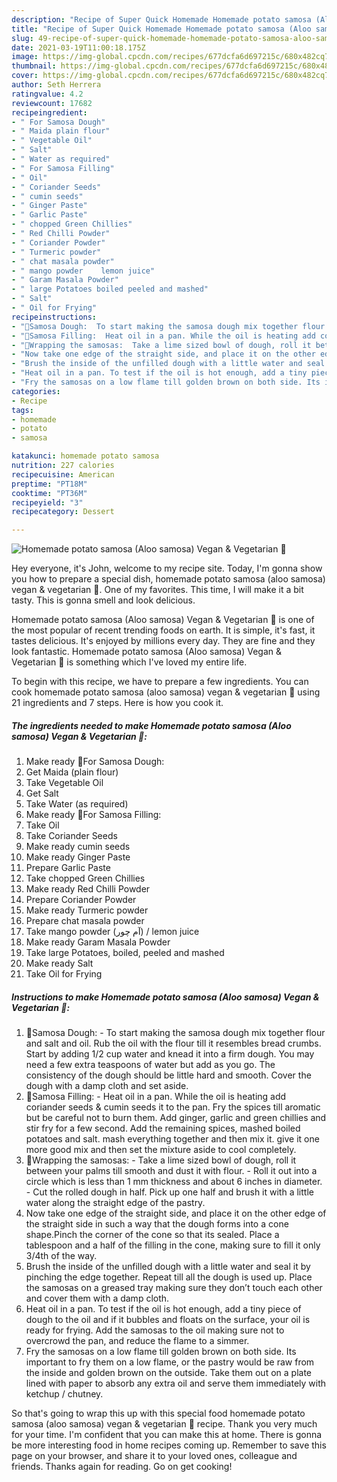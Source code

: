 ```yaml
---
description: "Recipe of Super Quick Homemade Homemade potato samosa (Aloo samosa) Vegan &amp;amp; Vegetarian 🍃"
title: "Recipe of Super Quick Homemade Homemade potato samosa (Aloo samosa) Vegan &amp;amp; Vegetarian 🍃"
slug: 49-recipe-of-super-quick-homemade-homemade-potato-samosa-aloo-samosa-vegan-and-amp-vegetarian
date: 2021-03-19T11:00:18.175Z
image: https://img-global.cpcdn.com/recipes/677dcfa6d697215c/680x482cq70/homemade-potato-samosa-aloo-samosa-vegan-vegetarian-recipe-main-photo.jpg
thumbnail: https://img-global.cpcdn.com/recipes/677dcfa6d697215c/680x482cq70/homemade-potato-samosa-aloo-samosa-vegan-vegetarian-recipe-main-photo.jpg
cover: https://img-global.cpcdn.com/recipes/677dcfa6d697215c/680x482cq70/homemade-potato-samosa-aloo-samosa-vegan-vegetarian-recipe-main-photo.jpg
author: Seth Herrera
ratingvalue: 4.2
reviewcount: 17682
recipeingredient:
- " For Samosa Dough"
- " Maida plain flour"
- " Vegetable Oil"
- " Salt"
- " Water as required"
- " For Samosa Filling"
- " Oil"
- " Coriander Seeds"
- " cumin seeds"
- " Ginger Paste"
- " Garlic Paste"
- " chopped Green Chillies"
- " Red Chilli Powder"
- " Coriander Powder"
- " Turmeric powder"
- " chat masala powder"
- " mango powder    lemon juice"
- " Garam Masala Powder"
- " large Potatoes boiled peeled and mashed"
- " Salt"
- " Oil for Frying"
recipeinstructions:
- "🌻Samosa Dough:  To start making the samosa dough mix together flour and salt and oil. Rub the oil with the flour till it resembles bread crumbs. Start by adding 1/2 cup water and knead it into a firm dough. You may need a few extra teaspoons of water but add as you go. The consistency of the dough should be little hard and smooth. Cover the dough with a damp cloth and set aside."
- "🌻Samosa Filling:  Heat oil in a pan. While the oil is heating add coriander seeds &amp; cumin seeds it to the pan. Fry the spices till aromatic but be careful not to burn them. Add ginger, garlic and green chillies and stir fry for a few second. Add the remaining spices, mashed boiled potatoes and salt. mash everything together and then mix it. give it one more good mix and then set the mixture aside to cool completely."
- "🌻Wrapping the samosas:  Take a lime sized bowl of dough, roll it between your palms till smooth and dust it with flour. Roll it out into a circle which is less than 1 mm thickness and about 6 inches in diameter. Cut the rolled dough in half. Pick up one half and brush it with a little water along the straight edge of the pastry."
- "Now take one edge of the straight side, and place it on the other edge of the straight side in such a way that the dough forms into a cone shape.Pinch the corner of the cone so that its sealed. Place a tablespoon and a half of the filling in the cone, making sure to fill it only 3/4th of the way."
- "Brush the inside of the unfilled dough with a little water and seal it by pinching the edge together. Repeat till all the dough is used up. Place the samosas on a greased tray making sure they don’t touch each other and cover them with a damp cloth."
- "Heat oil in a pan. To test if the oil is hot enough, add a tiny piece of dough to the oil and if it bubbles and floats on the surface, your oil is ready for frying. Add the samosas to the oil making sure not to overcrowd the pan, and reduce the flame to a simmer."
- "Fry the samosas on a low flame till golden brown on both side. Its important to fry them on a low flame, or the pastry would be raw from the inside and golden brown on the outside. Take them out on a plate lined with paper to absorb any extra oil and serve them immediately with ketchup / chutney."
categories:
- Recipe
tags:
- homemade
- potato
- samosa

katakunci: homemade potato samosa 
nutrition: 227 calories
recipecuisine: American
preptime: "PT18M"
cooktime: "PT36M"
recipeyield: "3"
recipecategory: Dessert

---
```



![Homemade potato samosa (Aloo samosa) Vegan &amp; Vegetarian 🍃](https://img-global.cpcdn.com/recipes/677dcfa6d697215c/680x482cq70/homemade-potato-samosa-aloo-samosa-vegan-vegetarian-recipe-main-photo.jpg)

Hey everyone, it's John, welcome to my recipe site. Today, I'm gonna show you how to prepare a special dish, homemade potato samosa (aloo samosa) vegan &amp; vegetarian 🍃. One of my favorites. This time, I will make it a bit tasty. This is gonna smell and look delicious.

Homemade potato samosa (Aloo samosa) Vegan &amp; Vegetarian 🍃 is one of the most popular of recent trending foods on earth. It is simple, it's fast, it tastes delicious. It's enjoyed by millions every day. They are fine and they look fantastic. Homemade potato samosa (Aloo samosa) Vegan &amp; Vegetarian 🍃 is something which I've loved my entire life.




To begin with this recipe, we have to prepare a few ingredients. You can cook homemade potato samosa (aloo samosa) vegan &amp; vegetarian 🍃 using 21 ingredients and 7 steps. Here is how you cook it.

<!--inarticleads1-->

##### The ingredients needed to make Homemade potato samosa (Aloo samosa) Vegan &amp; Vegetarian 🍃:

1. Make ready  🌻For Samosa Dough:
1. Get  Maida (plain flour)
1. Take  Vegetable Oil
1. Get  Salt
1. Take  Water (as required)
1. Make ready  🌻For Samosa Filling:
1. Take  Oil
1. Take  Coriander Seeds
1. Make ready  cumin seeds
1. Make ready  Ginger Paste
1. Prepare  Garlic Paste
1. Take  chopped Green Chillies
1. Make ready  Red Chilli Powder
1. Prepare  Coriander Powder
1. Make ready  Turmeric powder
1. Prepare  chat masala powder
1. Take  mango powder (آم چور) / lemon juice
1. Make ready  Garam Masala Powder
1. Take  large Potatoes, boiled, peeled and mashed
1. Make ready  Salt
1. Take  Oil for Frying




<!--inarticleads2-->

##### Instructions to make Homemade potato samosa (Aloo samosa) Vegan &amp; Vegetarian 🍃:

1. 🌻Samosa Dough:  - To start making the samosa dough mix together flour and salt and oil. Rub the oil with the flour till it resembles bread crumbs. Start by adding 1/2 cup water and knead it into a firm dough. You may need a few extra teaspoons of water but add as you go. The consistency of the dough should be little hard and smooth. Cover the dough with a damp cloth and set aside.
1. 🌻Samosa Filling:  - Heat oil in a pan. While the oil is heating add coriander seeds &amp; cumin seeds it to the pan. Fry the spices till aromatic but be careful not to burn them. Add ginger, garlic and green chillies and stir fry for a few second. Add the remaining spices, mashed boiled potatoes and salt. mash everything together and then mix it. give it one more good mix and then set the mixture aside to cool completely.
1. 🌻Wrapping the samosas:  - Take a lime sized bowl of dough, roll it between your palms till smooth and dust it with flour. - Roll it out into a circle which is less than 1 mm thickness and about 6 inches in diameter. - Cut the rolled dough in half. Pick up one half and brush it with a little water along the straight edge of the pastry.
1. Now take one edge of the straight side, and place it on the other edge of the straight side in such a way that the dough forms into a cone shape.Pinch the corner of the cone so that its sealed. Place a tablespoon and a half of the filling in the cone, making sure to fill it only 3/4th of the way.
1. Brush the inside of the unfilled dough with a little water and seal it by pinching the edge together. Repeat till all the dough is used up. Place the samosas on a greased tray making sure they don’t touch each other and cover them with a damp cloth.
1. Heat oil in a pan. To test if the oil is hot enough, add a tiny piece of dough to the oil and if it bubbles and floats on the surface, your oil is ready for frying. Add the samosas to the oil making sure not to overcrowd the pan, and reduce the flame to a simmer.
1. Fry the samosas on a low flame till golden brown on both side. Its important to fry them on a low flame, or the pastry would be raw from the inside and golden brown on the outside. Take them out on a plate lined with paper to absorb any extra oil and serve them immediately with ketchup / chutney.




So that's going to wrap this up with this special food homemade potato samosa (aloo samosa) vegan &amp; vegetarian 🍃 recipe. Thank you very much for your time. I'm confident that you can make this at home. There is gonna be more interesting food in home recipes coming up. Remember to save this page on your browser, and share it to your loved ones, colleague and friends. Thanks again for reading. Go on get cooking!
